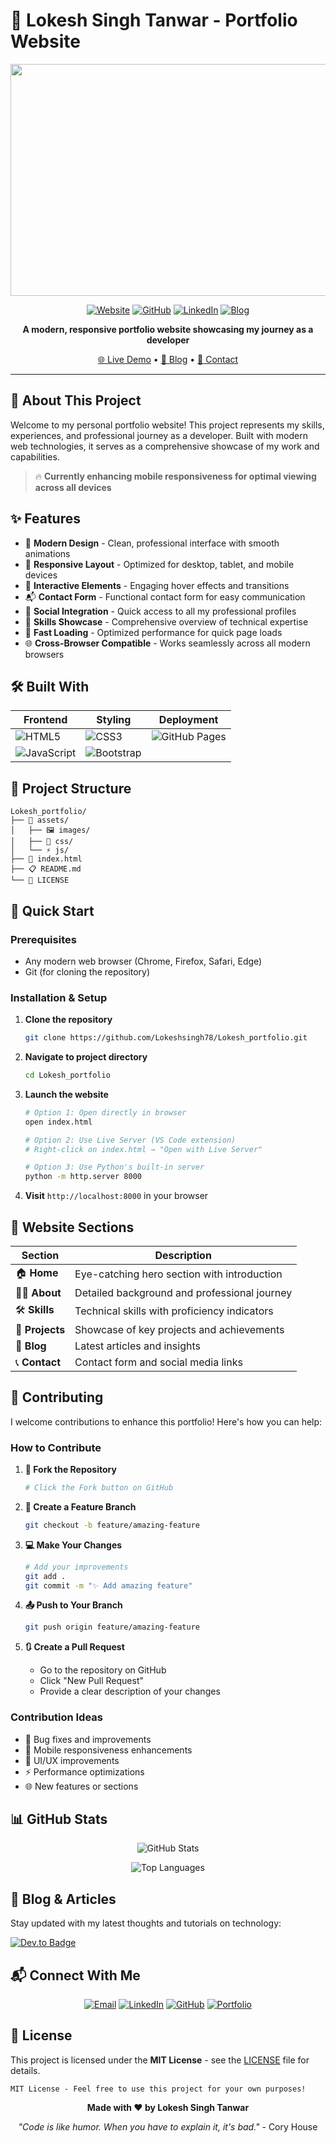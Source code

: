 # 🚀 Lokesh Singh Tanwar - Portfolio Website

<div align="center">

   <img width="1241" height="371" alt="image" src="https://github.com/user-attachments/assets/b0053ab0-4579-4082-b518-4558bffa8990" />

  
  [![Website](https://img.shields.io/badge/Website-Live-brightgreen?style=for-the-badge&logo=vercel)](https://lokeshsingh78.github.io/Lokesh_portfolio/)
  [![GitHub](https://img.shields.io/badge/GitHub-Follow-black?style=for-the-badge&logo=github)](https://github.com/Lokeshsingh78)
  [![LinkedIn](https://img.shields.io/badge/LinkedIn-Connect-blue?style=for-the-badge&logo=linkedin)](https://www.linkedin.com/in/lokesh-singh-tanwar/)
  [![Blog](https://img.shields.io/badge/Blog-dev.to-black?style=for-the-badge&logo=dev.to)](https://dev.to/lokesh_singh)
  
  **A modern, responsive portfolio website showcasing my journey as a developer**
  
  [🌐 Live Demo](https://lokeshsingh78.github.io/Lokesh_portfolio/) • [📝 Blog](https://dev.to/lokesh_singh) • [📧 Contact](mailto:lokeshsinghtanwar78@gmail.com)

</div>

---

## 📖 About This Project

Welcome to my personal portfolio website! This project represents my skills, experiences, and professional journey as a developer. Built with modern web technologies, it serves as a comprehensive showcase of my work and capabilities.

> 🔥 **Currently enhancing mobile responsiveness for optimal viewing across all devices**

## ✨ Features

- 🎨 **Modern Design** - Clean, professional interface with smooth animations
- 📱 **Responsive Layout** - Optimized for desktop, tablet, and mobile devices
- 🌟 **Interactive Elements** - Engaging hover effects and transitions
- 📬 **Contact Form** - Functional contact form for easy communication
- 🔗 **Social Integration** - Quick access to all my professional profiles
- 💼 **Skills Showcase** - Comprehensive overview of technical expertise
- 🚀 **Fast Loading** - Optimized performance for quick page loads
- 🌐 **Cross-Browser Compatible** - Works seamlessly across all modern browsers

## 🛠️ Built With

<div align="center">

| Frontend | Styling | Deployment |
|----------|---------|------------|
| ![HTML5](https://img.shields.io/badge/HTML5-E34F26?style=for-the-badge&logo=html5&logoColor=white) | ![CSS3](https://img.shields.io/badge/CSS3-1572B6?style=for-the-badge&logo=css3&logoColor=white) | ![GitHub Pages](https://img.shields.io/badge/GitHub%20Pages-222222?style=for-the-badge&logo=github&logoColor=white) |
| ![JavaScript](https://img.shields.io/badge/JavaScript-F7DF1E?style=for-the-badge&logo=javascript&logoColor=black) | ![Bootstrap](https://img.shields.io/badge/Bootstrap-563D7C?style=for-the-badge&logo=bootstrap&logoColor=white) | |

</div>

## 🎯 Project Structure

```
Lokesh_portfolio/
├── 📁 assets/
│   ├── 🖼️ images/
│   ├── 🎨 css/
│   └── ⚡ js/
├── 📄 index.html
├── 📋 README.md
└── 📜 LICENSE
```

## 🚀 Quick Start

### Prerequisites
- Any modern web browser (Chrome, Firefox, Safari, Edge)
- Git (for cloning the repository)

### Installation & Setup

1. **Clone the repository**
   ```bash
   git clone https://github.com/Lokeshsingh78/Lokesh_portfolio.git
   ```

2. **Navigate to project directory**
   ```bash
   cd Lokesh_portfolio
   ```

3. **Launch the website**
   ```bash
   # Option 1: Open directly in browser
   open index.html
   
   # Option 2: Use Live Server (VS Code extension)
   # Right-click on index.html → "Open with Live Server"
   
   # Option 3: Use Python's built-in server
   python -m http.server 8000
   ```

4. **Visit** `http://localhost:8000` in your browser


## 🎨 Website Sections

| Section | Description |
|---------|-------------|
| 🏠 **Home** | Eye-catching hero section with introduction |
| 👨‍💻 **About** | Detailed background and professional journey |
| 🛠️ **Skills** | Technical skills with proficiency indicators |
| 💼 **Projects** | Showcase of key projects and achievements |
| 📝 **Blog** | Latest articles and insights |
| 📞 **Contact** | Contact form and social media links |

## 🤝 Contributing

I welcome contributions to enhance this portfolio! Here's how you can help:

### How to Contribute

1. **🍴 Fork the Repository**
   ```bash
   # Click the Fork button on GitHub
   ```

2. **🔄 Create a Feature Branch**
   ```bash
   git checkout -b feature/amazing-feature
   ```

3. **💻 Make Your Changes**
   ```bash
   # Add your improvements
   git add .
   git commit -m "✨ Add amazing feature"
   ```

4. **📤 Push to Your Branch**
   ```bash
   git push origin feature/amazing-feature
   ```

5. **🔃 Create a Pull Request**
   - Go to the repository on GitHub
   - Click "New Pull Request"
   - Provide a clear description of your changes

### Contribution Ideas
- 🐛 Bug fixes and improvements
- 📱 Mobile responsiveness enhancements
- 🎨 UI/UX improvements
- ⚡ Performance optimizations
- 🌐 New features or sections

## 📊 GitHub Stats

<div align="center">
  
  ![GitHub Stats](https://github-readme-stats.vercel.app/api?username=Lokeshsingh78&show_icons=true&theme=dark&hide_border=true)
  
  ![Top Languages](https://github-readme-stats.vercel.app/api/top-langs/?username=Lokeshsingh78&layout=compact&theme=dark&hide_border=true)
  
</div>

## 📝 Blog & Articles

Stay updated with my latest thoughts and tutorials on technology:

[![Dev.to Badge](https://img.shields.io/badge/dev.to-@lokesh_singh-0A0A0A?style=for-the-badge&logo=dev.to&logoColor=white)](https://dev.to/lokesh_singh)

## 📬 Connect With Me

<div align="center">
  
  [![Email](https://img.shields.io/badge/Email-lokeshsinghtanwar78@gmail.com-D14836?style=for-the-badge&logo=gmail&logoColor=white)](mailto:lokeshsinghtanwar78@gmail.com)
  [![LinkedIn](https://img.shields.io/badge/LinkedIn-Lokesh_Singh_Tanwar-0077B5?style=for-the-badge&logo=linkedin&logoColor=white)](https://www.linkedin.com/in/lokesh-singh-tanwar/)
  [![GitHub](https://img.shields.io/badge/GitHub-Lokeshsingh78-181717?style=for-the-badge&logo=github&logoColor=white)](https://github.com/Lokeshsingh78)
  [![Portfolio](https://img.shields.io/badge/Portfolio-Live_Site-FF5722?style=for-the-badge&logo=google-chrome&logoColor=white)](https://lokeshsingh78.github.io/Lokesh_portfolio/)
  
</div>

## 📄 License

This project is licensed under the **MIT License** - see the [LICENSE](LICENSE) file for details.

```
MIT License - Feel free to use this project for your own purposes!
```


<div align="center">
  
  **Made with ❤️ by Lokesh Singh Tanwar**
  
  *"Code is like humor. When you have to explain it, it's bad."* - Cory House
  
</div>
